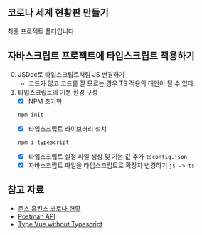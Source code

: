 ## 코로나 세계 현황판 만들기

최종 프로젝트 폴더입니다

## 자바스크립트 프로젝트에 타입스크립트 적용하기

0. JSDoc로 타입스크립트처럼 JS 변경하기
   - 코드가 많고 코드를 잘 모르는 경우 TS 적용의 대안이 될 수 있다.
1. 타입스크립트의 기본 환경 구성
   - [x] NPM 초기화
   ```
   npm init
   ```
   - [x] 타입스크립트 라이브러리 설치
   ```
   npm i typescript
   ```
   - [x] 타입스크립트 설정 파일 생성 및 기본 값 추가
         `tsconfig.json`
   - [x] 자바스크립트 파일을 타입스크립트로 확장자 변경하기
         `js -> ts`

## 참고 자료

- [존스 홉킨스 코로나 현황](https://www.arcgis.com/apps/opsdashboard/index.html#/bda7594740fd40299423467b48e9ecf6)
- [Postman API](https://documenter.getpostman.com/view/10808728/SzS8rjbc?version=latest#27454960-ea1c-4b91-a0b6-0468bb4e6712)
- [Type Vue without Typescript](https://blog.usejournal.com/type-vue-without-typescript-b2b49210f0b)
